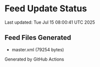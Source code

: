 # Feed Update Status
Last updated: Tue Jul 15 08:00:41 UTC 2025

## Feed Files Generated
- master.xml (79254 bytes)

Generated by GitHub Actions
